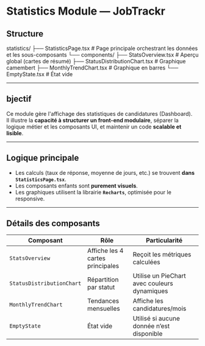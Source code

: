 # Statistics Module — JobTrackr

## Structure

statistics/
├── StatisticsPage.tsx # Page principale orchestrant les données et les sous-composants
└── components/
├── StatsOverview.tsx # Aperçu global (cartes de résumé)
├── StatusDistributionChart.tsx # Graphique camembert
├── MonthlyTrendChart.tsx # Graphique en barres
└── EmptyState.tsx # État vide

---

## bjectif

Ce module gère l'affichage des statistiques de candidatures (Dashboard).  
Il illustre la **capacité à structurer un front-end modulaire**, séparer la logique métier et les composants UI, et maintenir un code **scalable et lisible**.

---

## Logique principale

- Les calculs (taux de réponse, moyenne de jours, etc.) se trouvent **dans `StatisticsPage.tsx`**.
- Les composants enfants sont **purement visuels**.
- Les graphiques utilisent la librairie **`Recharts`**, optimisée pour le responsive.

---

## Détails des composants

| Composant                 | Rôle                             | Particularité                                |
| ------------------------- | -------------------------------- | -------------------------------------------- |
| `StatsOverview`           | Affiche les 4 cartes principales | Reçoit les métriques calculées               |
| `StatusDistributionChart` | Répartition par statut           | Utilise un PieChart avec couleurs dynamiques |
| `MonthlyTrendChart`       | Tendances mensuelles             | Affiche les candidatures/mois                |
| `EmptyState`              | État vide                        | Utilisé si aucune donnée n’est disponible    |
